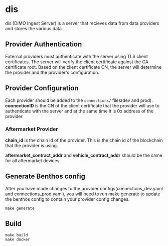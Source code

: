 # dis

dis (DIMO Ingest Server) is a server that recieves data from data providers and stores the various data.

## Provider Authentication

External providers must authenticate with the server using TLS client certificates. 
The server will verify the client certificate against the CA certificate root.
Based on the client certificate CN, the server will determine the provider and the provider's configuration.

## Provider Configuration

Each provider should be added to the `connections/` files(dev and prod).
**connectionID** is the CN of the client certificate that the provider will use to authenticate with the server and at the same time it is 0x address of the provider.

### Aftermarket Provider

**chain_id** is the chain id of the provider. This is the chain id of the blockchain that the provider is using.

**aftermarket_contract_addr** and **vehicle_contract_addr** should be the same for all aftermarket devices.

## Generate Benthos config

After you have made changes to the provider configs(connections_dev.yaml and connections_prod.yaml), you will
need to run make generate to update the benthos config to contain your provider config changes.

```shell
make generate
```

## Build

```shell
make build
make docker
```
